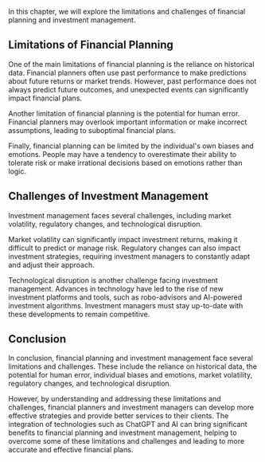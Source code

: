
In this chapter, we will explore the limitations and challenges of financial planning and investment management.

Limitations of Financial Planning
---------------------------------

One of the main limitations of financial planning is the reliance on historical data. Financial planners often use past performance to make predictions about future returns or market trends. However, past performance does not always predict future outcomes, and unexpected events can significantly impact financial plans.

Another limitation of financial planning is the potential for human error. Financial planners may overlook important information or make incorrect assumptions, leading to suboptimal financial plans.

Finally, financial planning can be limited by the individual's own biases and emotions. People may have a tendency to overestimate their ability to tolerate risk or make irrational decisions based on emotions rather than logic.

Challenges of Investment Management
-----------------------------------

Investment management faces several challenges, including market volatility, regulatory changes, and technological disruption.

Market volatility can significantly impact investment returns, making it difficult to predict or manage risk. Regulatory changes can also impact investment strategies, requiring investment managers to constantly adapt and adjust their approach.

Technological disruption is another challenge facing investment management. Advances in technology have led to the rise of new investment platforms and tools, such as robo-advisors and AI-powered investment algorithms. Investment managers must stay up-to-date with these developments to remain competitive.

Conclusion
----------

In conclusion, financial planning and investment management face several limitations and challenges. These include the reliance on historical data, the potential for human error, individual biases and emotions, market volatility, regulatory changes, and technological disruption.

However, by understanding and addressing these limitations and challenges, financial planners and investment managers can develop more effective strategies and provide better services to their clients. The integration of technologies such as ChatGPT and AI can bring significant benefits to financial planning and investment management, helping to overcome some of these limitations and challenges and leading to more accurate and effective financial plans.
